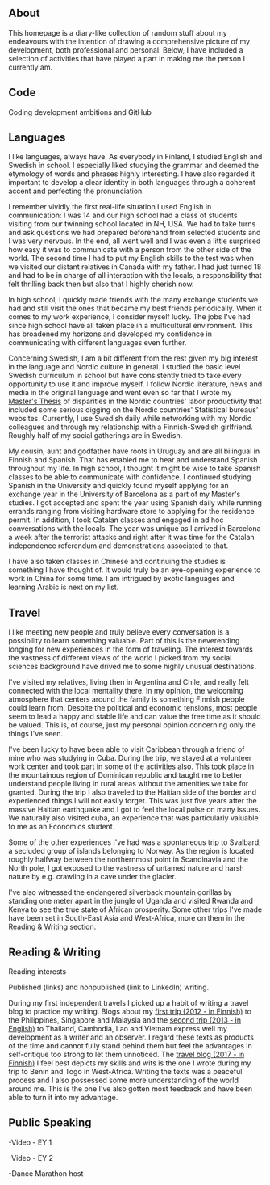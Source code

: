 ## About

This homepage is a diary-like collection of random stuff about my endeavours with the intention of drawing a comprehensive picture of my development, both professional and personal. Below, I have included a selection of activities that have played a part in making me the person I currently am. 

## Code

Coding development ambitions and GitHub


## Languages

I like languages, always have. As everybody in Finland, I studied English and Swedish in school. I especially liked studying the grammar and deemed the etymology of words and phrases highly interesting. I have also regarded it important to develop a clear identity in both languages through a coherent accent and perfecting the pronunciation.

I remember vividly the first real-life situation I used English in communication: I was 14 and our high school had a class of students visiting from our twinning school located in NH, USA. We had to take turns and ask questions we had prepared beforehand from selected students and I was very nervous. In the end, all went well and I was even a little surprised how easy it was to communicate with a person from the other side of the world. The second time I had to put my English skills to the test was when we visited our distant relatives in Canada with my father. I had just turned 18 and had to be in charge of all interaction with the locals, a responsibility that felt thrilling back then but also that I highly cherish now. 

In high school, I quickly made friends with the many exchange students we had and still visit the ones that became my best friends periodically. When it comes to my work experience, I consider myself lucky. The jobs I've had since high school have all taken place in a multicultural environment. This has broadened my horizons and developed my confidence in communicating with different languages even further.

Concerning Swedish, I am a bit different from the rest given my big interest in the language and Nordic culture in general. I studied the basic level Swedish curriculum in school but have consistently tried to take every opportunity to use it and improve myself. I follow Nordic literature, news and media in the original language and went even so far that I wrote my [Master's Thesis](https://jarvijaakko.github.io/#reading--writing) of disparities in the Nordic countries' labor productivity that included some serious digging on the Nordic countries' Statistical bureaus' websites. Currently, I use Swedish daily while networking with my Nordic colleagues and through my relationship with a Finnish-Swedish girlfriend. Roughly half of my social gatherings are in Swedish.

My cousin, aunt and godfather have roots in Uruguay and are all bilingual in Finnish and Spanish. That has enabled me to hear and understand Spanish throughout my life. In high school, I thought it might be wise to take Spanish classes to be able to communicate with confidence. I continued studying Spanish in the University and quickly found myself applying for an exchange year in the University of Barcelona as a part of my Master's studies. I got accepted and spent the year using Spanish daily while running errands ranging from visiting hardware store to applying for the residence permit. In addition, I took Catalan classes and engaged in ad hoc conversations with the locals. The year was unique as I arrived in Barcelona a week after the terrorist attacks and right after it was time for the Catalan independence referendum and demonstrations associated to that.

I have also taken classes in Chinese and continuing the studies is something I have thought of. It would truly be an eye-opening experience to work in China for some time. I am intrigued by exotic languages and learning Arabic is next on my list.

## Travel

I like meeting new people and truly believe every conversation is a possibility to learn something valuable. Part of this is the neverending longing for new experiences in the form of traveling. The interest towards the vastness of different views of the world I picked from my social sciences background have drived me to some highly unusual destinations.

I've visited my relatives, living then in Argentina and Chile, and really felt connected with the local mentality there. In my opinion, the welcoming atmosphere that centers around the family is something Finnish people could learn from. Despite the political and economic tensions, most people seem to lead a happy and stable life and can value the free time as it should be valued. This is, of course, just my personal opinion concerning only the things I've seen. 

I've been lucky to have been able to visit Caribbean through a friend of mine who was studying in Cuba. During the trip, we stayed at a volunteer work center and took part in some of the activities also. This took place in the mountainous region of Dominican republic and taught me to better understand people living in rural areas without the amenities we take for granted. During the trip I also traveled to the Haitian side of the border and experienced things I will not easily forget. This was just five years after the massive Haitian earthquake and I got to feel the local pulse on many issues. We naturally also visited cuba, an experience that was particularly valuable to me as an Economics student. 

Some of the other experiences I've had was a spontaneous trip to Svalbard, a secluded group of islands belonging to Norway. As the region is located roughly halfway between the northernmost point in Scandinavia and the North pole, I got exposed to the vastness of untamed nature and harsh nature by e.g. crawling in a cave under the glacier. 

I've also witnessed the endangered silverback mountain gorillas by standing one meter apart in the jungle of Uganda and visited Rwanda and Kenya to see the true state of African prosperity. Some other trips I've made have been set in South-East Asia and West-Africa, more on them in the [Reading & Writing](https://jarvijaakko.github.io/#reading--writing) section.

## Reading & Writing

Reading interests

Published (links) and nonpublished (link to LinkedIn) writing.

During my first independent travels I picked up a habit of writing a travel blog to practice my writing. Blogs about my [first trip (2012 - in Finnish)](https://filppumenoa.blogspot.com/) to the Philippines, Singapore and Malaysia and the [second trip (2013 - in English)](https://maailmankiertue2014.blogspot.com/) to Thailand, Cambodia, Lao and Vietnam express well my development as a writer and an observer. I regard these texts as products of the time and cannot fully stand behind them but feel the advantages in self-critique too strong to let them unnoticed. The [travel blog (2017 - in Finnish)](https://wordpress.com/view/jaakkojasarvikuonot.wordpress.com) I feel best depicts my skills and wits is the one I wrote during my trip to Benin and Togo in West-Africa. Writing the texts was a peaceful process and I also possessed some more understanding of the world around me. This is the one I've also gotten most feedback and have been able to turn it into my advantage.

## Public Speaking

-Video - EY 1

-Video - EY 2

-Dance Marathon host

